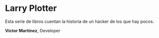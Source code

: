# Larry Plotter


Esta serie de libros cuentan la historia de un hacker de los que hay pocos.


**Víctor Martínez**, Developer
